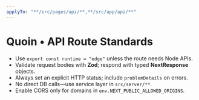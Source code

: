 ```yaml
---
applyTo: "**/src/pages/api/**,**/src/app/api/**"
---
```

# Quoin • API Route Standards

- Use `export const runtime = "edge"` unless the route needs Node APIs.  
- Validate request bodies with **Zod**; respond with typed **NextResponse** objects.  
- Always set an explicit HTTP status; include `problemDetails` on errors.  
- No direct DB calls—use service layer in `src/server/**`.  
- Enable CORS only for domains in `env.NEXT_PUBLIC_ALLOWED_ORIGINS`.  
